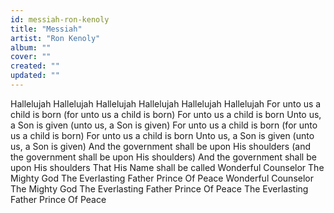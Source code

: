 ```yaml
---
id: messiah-ron-kenoly
title: "Messiah"
artist: "Ron Kenoly"
album: ""
cover: ""
created: ""
updated: ""
---
```


Hallelujah
Hallelujah
Hallelujah
Hallelujah
Hallelujah
Hallelujah
For unto us a child is born
(for unto us a child is born)
For unto us a child is born
Unto us, a Son is given
(unto us, a Son is given)
For unto us a child is born
(for unto us a child is born)
For unto us a child is born
Unto us, a Son is given
(unto us, a Son is given)
And the government shall be upon His shoulders
(and the government shall be upon His shoulders)
And the government shall be upon His shoulders
That His Name shall be called
Wonderful Counselor
The Mighty God
The Everlasting Father
Prince Of Peace
Wonderful Counselor
The Mighty God
The Everlasting Father
Prince Of Peace
The Everlasting Father
Prince Of Peace